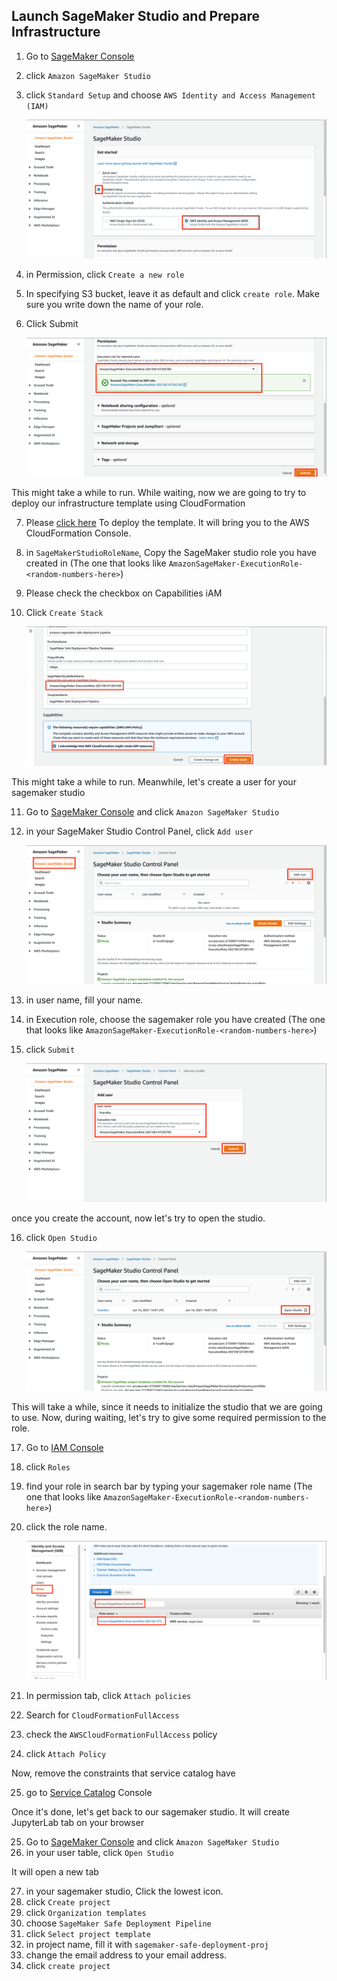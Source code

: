 ## Launch SageMaker Studio and Prepare Infrastructure

1. Go to [SageMaker Console](https://console.aws.amazon.com/sagemaker/home?region=us-east-1#/)
2. click `Amazon SageMaker Studio`
3. click `Standard Setup` and choose `AWS Identity and Access Management (IAM)`

    ![](../images/PrepareInfra/3.png)

4. in Permission, click `Create a new role`
5. In specifying S3 bucket, leave it as default and click `create role`. Make sure you write down the name of your role.
6. Click Submit

    ![](../images/PrepareInfra/6.png)


This might take a while to run. While waiting, now we are going to try to deploy our infrastructure template using CloudFormation

7. Please [click here](https://us-east-1.console.aws.amazon.com/cloudformation/home?region=us-east-1#/stacks/quickcreate?templateUrl=https%3A%2F%2Famazon-sagemaker-safe-deployment-pipeline.s3.amazonaws.com%2Fstudio.yml&stackName=mlops-studio&param_PipelineBucket=amazon-sagemaker-safe-deployment-pipeline) To deploy the template. It will bring you to the AWS CloudFormation Console.
8. in `SageMakerStudioRoleName`, Copy the SageMaker studio role you have created in (The one that looks like `AmazonSageMaker-ExecutionRole-<random-numbers-here>`)
9. Please check the checkbox on Capabilities iAM
10. Click `Create Stack`

    ![](../images/PrepareInfra/10.png)


This might take a while to run. Meanwhile, let's create a user for your sagemaker studio

11. Go to [SageMaker Console](https://console.aws.amazon.com/sagemaker/home?region=us-east-1#/landing) and click `Amazon SageMaker Studio`
12. in your SageMaker Studio Control Panel, click `Add user`

    ![](../images/PrepareInfra/12.png)

13. in user name, fill your name.
14. in Execution role, choose the sagemaker role you have created (The one that looks like `AmazonSageMaker-ExecutionRole-<random-numbers-here>`)
15. click `Submit`

    ![](../images/PrepareInfra/15.png)

once you create the account, now let's try to open the studio.

16. click `Open Studio`

    ![](../images/PrepareInfra/16.png)

This will take a while, since it needs to initialize the studio that we are going to use. Now, during waiting, let's try to give some required permission to the role.

17. Go to [IAM Console](https://console.aws.amazon.com/iam/home?region=us-east-1#)
18. click `Roles`
19. find your role in search bar by typing your sagemaker role name (The one that looks like `AmazonSageMaker-ExecutionRole-<random-numbers-here>`)
20. click the role name.

    ![](../images/PrepareInfra/20.png)

21. In permission tab, click `Attach policies`
22. Search for `CloudFormationFullAccess`
23. check the `AWSCloudFormationFullAccess` policy
24. click `Attach Policy`

Now, remove the constraints that service catalog have

25. go to [Service Catalog]() Console

Once it's done, let's get back to our sagemaker studio. It will create JupyterLab tab on your browser

25. Go to [SageMaker Console](https://console.aws.amazon.com/sagemaker/home?region=us-east-1#/landing) and click `Amazon SageMaker Studio`
26. in your user table, click `Open Studio`

It will open a new tab

27. in your sagemaker studio, Click the lowest icon.
28. click `Create project`
29. click `Organization templates`
30. choose `SageMaker Safe Deployment Pipeline`
31. click `Select project template`
32. in project name, fill it with `sagemaker-safe-deployment-proj`
33. change the email address to your email address.
34. click `create project`